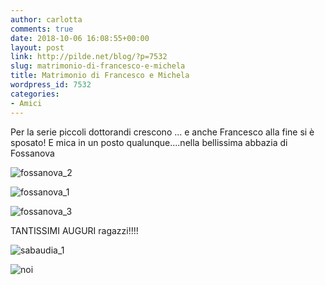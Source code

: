 ```yaml
---
author: carlotta
comments: true
date: 2018-10-06 16:08:55+00:00
layout: post
link: http://pilde.net/blog/?p=7532
slug: matrimonio-di-francesco-e-michela
title: Matrimonio di Francesco e Michela
wordpress_id: 7532
categories:
- Amici
---
```


Per la serie piccoli dottorandi crescono ... e anche Francesco alla fine si è sposato! E mica in un posto qualunque....nella bellissima abbazia di Fossanova

![fossanova_2](http://pilde.net/blog/wp-content/uploads/2018/11/fossanova_2.png)


 ![fossanova_1](http://pilde.net/blog/wp-content/uploads/2018/11/fossanova_1.png)


 ![fossanova_3](http://pilde.net/blog/wp-content/uploads/2018/11/fossanova_3.png)


TANTISSIMI AUGURI ragazzi!!!!

![sabaudia_1](http://pilde.net/blog/wp-content/uploads/2018/11/sabaudia_1.jpg)


 ![noi](http://pilde.net/blog/wp-content/uploads/2018/11/noi.jpg)




